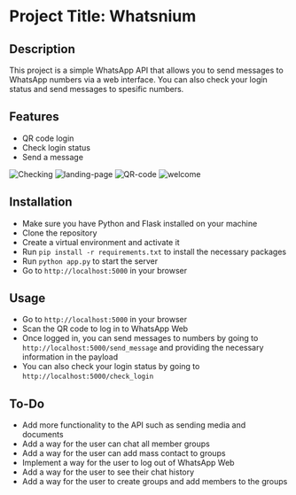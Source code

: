 # Project Title: Whatsnium

## Description
This project is a simple WhatsApp API that allows you to send messages to WhatsApp numbers via a web interface. You can also check your login status and send messages to spesific numbers.

## Features
- QR code login
- Check login status
- Send a message

![Checking](https://user-images.githubusercontent.com/73378179/214401853-a55166c4-4179-4d9e-a7eb-464ab5c63d35.PNG)
![landing-page](https://user-images.githubusercontent.com/73378179/214401862-6a9d475e-36ff-4761-855d-1418f1376880.PNG)
![QR-code](https://user-images.githubusercontent.com/73378179/214401864-6a61736f-4b40-4b1a-bd9d-7097ece08453.PNG)
![welcome](https://user-images.githubusercontent.com/73378179/214401867-8e52371c-a06f-470c-a5f0-a1fc042937b8.PNG)

## Installation
- Make sure you have Python and Flask installed on your machine
- Clone the repository
- Create a virtual environment and activate it
- Run `pip install -r requirements.txt` to install the necessary packages
- Run `python app.py` to start the server
- Go to `http://localhost:5000` in your browser

## Usage
- Go to `http://localhost:5000` in your browser
- Scan the QR code to log in to WhatsApp Web
- Once logged in, you can send messages to numbers by going to `http://localhost:5000/send_message` and providing the necessary information in the payload
- You can also check your login status by going to `http://localhost:5000/check_login`

## To-Do
- Add more functionality to the API such as sending media and documents
- Add a way for the user can chat all member groups
- Add a way for the user can add mass contact to groups
- Implement a way for the user to log out of WhatsApp Web
- Add a way for the user to see their chat history
- Add a way for the user to create groups and add members to the groups
